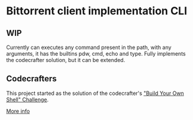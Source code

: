 # Bittorrent client implementation CLI 

## WIP
Currently can executes any command present in the path, with any arguments, it has the builtins pdw, cmd, echo and type.
Fully implements the codecrafter solution, but it can be extended.

## Codecrafters

This project started as the solution of the codecrafter's ["Build Your Own Shell" Challenge](https://app.codecrafters.io/courses/shell/overview). 

[More info](README_CODECRAFTERS.md)

